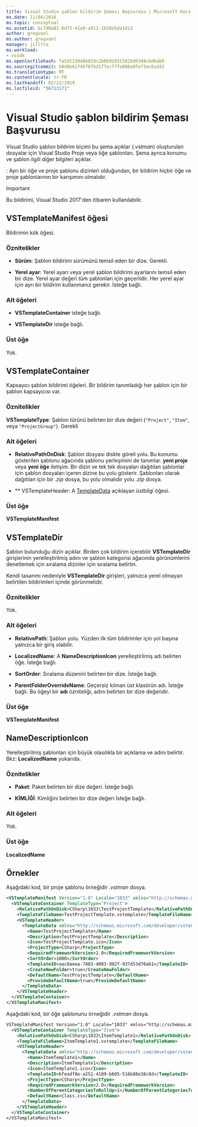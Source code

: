 ```yaml
---
title: Visual Studio şablon bildirim Şeması Başvurusu | Microsoft Docs
ms.date: 11/04/2016
ms.topic: conceptual
ms.assetid: bc7d0a81-0df5-41a9-a912-1b30e5da1d13
author: gregvanl
ms.author: gregvanl
manager: jillfra
ms.workload:
- vssdk
ms.openlocfilehash: fa5d123048b819c2b0b92951582bd9348cbdbab6
ms.sourcegitcommit: b0d8e61745f67bd1f7ecf7fe080a0fe73ac6a181
ms.translationtype: MT
ms.contentlocale: tr-TR
ms.lasthandoff: 02/22/2019
ms.locfileid: "56713171"
---
```

# <a name="visual-studio-template-manifest-schema-reference"></a>Visual Studio şablon bildirim Şeması Başvurusu
Visual Studio şablon bildirim biçimi bu şema açıklar (*.vstman*) oluşturulan dosyalar için Visual Studio Proje veya öğe şablonları. Şema ayrıca konumu ve şablon ilgili diğer bilgileri açıklar.

 : Ayrı bir öğe ve proje şablonu dizinleri olduğundan, bir bildirim hiçbir öğe ve proje şablonlarının bir karışımını olmalıdır.

> [!IMPORTANT]
>  Bu bildirimi, Visual Studio 2017'den itibaren kullanılabilir.

## <a name="vstemplatemanifest-element"></a>VSTemplateManifest öğesi
 Bildirimin kök öğesi.

### <a name="attributes"></a>Öznitelikler

-   **Sürüm**: Şablon bildirimi sürümünü temsil eden bir dize. Gerekli.

-   **Yerel ayar**: Yerel ayarı veya yerel şablon bildirimi ayarlarını temsil eden bir dize. Yerel ayar değeri tüm şablonları için geçerlidir. Her yerel ayar için ayrı bir bildirim kullanmanız gerekir. İsteğe bağlı.

### <a name="child-elements"></a>Alt öğeleri

-   **VSTemplateContainer** isteğe bağlı.

-   **VSTemplateDir** isteğe bağlı.

### <a name="parent-element"></a>Üst öğe
 Yok.

## <a name="vstemplatecontainer"></a>VSTemplateContainer
 Kapsayıcı şablon bildirimi öğeleri. Bir bildirim tanımladığı her şablon için bir şablon kapsayıcısı var.

### <a name="attributes"></a>Öznitelikler
 **VSTemplateType**: Şablon türünü belirten bir dize değeri (`"Project"`, `"Item"`, veya `"ProjectGroup"`). Gerekli

### <a name="child-elements"></a>Alt öğeleri

-   **RelativePathOnDisk**:  Şablon dosyası diskte göreli yolu. Bu konumu gösterilen şablonu ağacında şablonu yerleşimini de tanımlar. **yeni proje** veya **yeni öğe** iletişim. Bir dizin ve tek tek dosyaları dağıtılan şablonlar için şablon dosyaları içeren dizine bu yolu gösterir. Şablonları olarak dağıtılan için bir *.zip* dosya, bu yolu olmalıdır yolu *.zip* dosya.

-   ** VSTemplateHeader: A [TemplateData](../extensibility/templatedata-element-visual-studio-templates.md) açıklayan üstbilgi öğesi.

### <a name="parent-element"></a>Üst öğe
 **VSTemplateManifest**

## <a name="vstemplatedir"></a>VSTemplateDir
 Şablon bulunduğu dizin açıklar. Birden çok bildirim içerebilir **VSTemplateDir** girişlerinin yerelleştirilmiş adını ve şablon kategorisi ağacında görünümlerini denetlemek için sıralama dizinler için sıralama belirtin.

 Kendi tasarımı nedeniyle **VSTemplateDir** girişleri, yalnızca yerel olmayan belirtilen bildirimleri içinde görünmelidir.

### <a name="attributes"></a>Öznitelikler
 Yok.

### <a name="child-elements"></a>Alt öğeleri

-   **RelativePath**: Şablon yolu. Yüzden ilk tüm bildirimler için yol başına yalnızca bir giriş olabilir.

-   **LocalizedName**: A **NameDescriptionIcon** yerelleştirilmiş adı belirten öğe. İsteğe bağlı.

-   **SortOrder**: Sıralama düzenini belirten bir dize. İsteğe bağlı.

-   **ParentFolderOverrideName**: Geçersiz kılınan üst klasörün adı. İsteğe bağlı. Bu öğeyi bir **adı** özniteliği, adını belirten bir dize değeridir.

### <a name="parent-element"></a>Üst öğe
 **VSTemplateManifest**

## <a name="namedescriptionicon"></a>NameDescriptionIcon
 Yerelleştirilmiş şablonları için büyük olasılıkla bir açıklama ve adını belirtir. Bkz: **LocalizedName** yukarıda.

### <a name="attributes"></a>Öznitelikler

-   **Paket**: Paket belirten bir dize değeri. İsteğe bağlı.

-   **KİMLİĞİ**: Kimliğini belirten bir dize değeri İsteğe bağlı.

### <a name="child-elements"></a>Alt öğeleri
 Yok.

### <a name="parent-element"></a>Üst öğe
 **LocalizedName**

## <a name="examples"></a>Örnekler
 Aşağıdaki kod, bir proje şablonu örneğidir *.vstman* dosya.

```xml
<VSTemplateManifest Version="1.0" Locale="1033" xmlns="http://schemas.microsoft.com/developer/vstemplatemanifest/2015">
  <VSTemplateContainer TemplateType="Project">
    <RelativePathOnDisk>CSharp\1033\TestProjectTemplate</RelativePathOnDisk>
    <TemplateFileName>TestProjectTemplate.vstemplate</TemplateFileName>
    <VSTemplateHeader>
      <TemplateData xmlns="http://schemas.microsoft.com/developer/vstemplate/2005">
        <Name>TestProjectTemplate</Name>
        <Description>TestProjectTemplate</Description>
        <Icon>TestProjectTemplate.ico</Icon>
        <ProjectType>CSharp</ProjectType>
        <RequiredFrameworkVersion>2.0</RequiredFrameworkVersion>
        <SortOrder>1000</SortOrder>
        <TemplateID>aac0aeea-7883-4003-992f-937d53d70ab1</TemplateID>
        <CreateNewFolder>true</CreateNewFolder>
        <DefaultName>TestProjectTemplate</DefaultName>
        <ProvideDefaultName>true</ProvideDefaultName>
      </TemplateData>
    </VSTemplateHeader>
  </VSTemplateContainer>
</VSTemplateManifest>

```

 Aşağıdaki kod, bir öğe şablonunu örneğidir *.vstman* dosya.

```xml
VSTemplateManifest Version="1.0" Locale="1033" xmlns="http://schemas.microsoft.com/developer/vstemplatemanifest/2015">
  <VSTemplateContainer TemplateType="Item">
    <RelativePathOnDisk>CSharp\1033\ItemTemplate1</RelativePathOnDisk>
    <TemplateFileName>ItemTemplate1.vstemplate</TemplateFileName>
    <VSTemplateHeader>
      <TemplateData xmlns="http://schemas.microsoft.com/developer/vstemplate/2005">
        <Name>ItemTemplate1</Name>
        <Description>ItemTemplate1</Description>
        <Icon>ItemTemplate1.ico</Icon>
        <TemplateID>bfeadf8e-a251-4109-b605-516b88e38c8d</TemplateID>
        <ProjectType>CSharp</ProjectType>
        <RequiredFrameworkVersion>2.0</RequiredFrameworkVersion>
        <NumberOfParentCategoriesToRollUp>1</NumberOfParentCategoriesToRollUp>
        <DefaultName>Class.cs</DefaultName>
      </TemplateData>
    </VSTemplateHeader>
  </VSTemplateContainer>
</VSTemplateManifest>

```